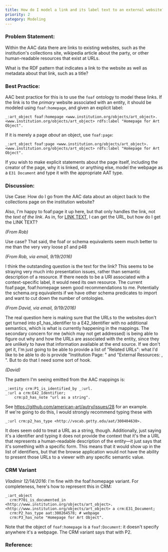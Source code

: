 ```yaml
---
title: How do I model a link and its label text to an external website?
priority: 2
category: Modeling
---
```


### Problem Statement:

Within the AAC data there are links to existing websites, such as the institution's collections site, wikipedia article about the party, or other human-readable resources that exist at URLs. 

What is the RDF pattern that indicates a link to the website as well as metadata about that link, such as a title?

### Best Practice:

AAC best practice for this is to use the `foaf` ontology to model these links.  If the link is to the *primary* website associated with an entity, it should be modeled using `foaf:homepage`, and given an explicit label:

    _:art_object foaf:homepage <www.institution.org/objects/art_object>.
    <www.institution.org/objects/art_object> rdfs:label "Homepage for Art Object".

If it is merely a page *about* an object, use `foaf:page`:

    _:art_object foaf:page <www.institution.org/objects/art_object>.
    <www.institution.org/objects/art_object> rdfs:label "Homepage for Art Object".

If you wish to make explicit statements about the page itself, including the creator of the page, why it is linked, or anything else, model the webpage as a `E31 Document` and type it with the appropriate AAT type. 


### Discussion:

Use Case: How do I go from the AAC data about an object back to the collections page on the institution website?

Also, I'm happy to foaf:page it up here, but that only handles the link, not the *text of the link*.  As in, for <a href="URL">LINK TEXT</a>, I can get the URL, but how do I get the LINK TEXT?


*(From Rob)*

Use case?  That said, the foaf or schema equivalents seem much better to me than the very very loose p1 and p48

*(From Rob, via email, 9/19/2016)*

I think the outstanding question is the text for the link?  This seems to be straying very much into presentation issues, rather than semantic description of a resource. If there needs to be a URI associated with a context-specific label, it would need its own resource.  The current foaf:page, foaf:homepage seem good recommendations to me. Potentially the schema.org equivalents if we have other schema predicates to import and want to cut down the number of ontologies.

*(From David, via email, 9/19/2016)*

The real question here is making sure that the URLs to the websites don't get turned into p1_has_identifier to a E42_Identifier with no additional semantics, which is what is currently happening in the mappings.  The secondary concern for me (which may not get addressed) is being able to figure out why and how the URLs are associated with the entity, since they are unlikely to have that information available at the end source.  If we don't get it, I'm just going to be able to provide a list of "Related URLs":  what I'd like to be able to do is provide "Institution Page: <link to YCBA>" and "External Resources:  <Link to Wikipedia>, <Link to artist homepage>".   But to do that I need some sort of hook.

*(David)* 

The pattern I'm seeing emitted from the AAC mappings is:

    _:entity crm:P1_is_identified_by _:url.
    _:url a crm:E42_Identifier;
        crm:p3_has_note "url as a string".

See <https://github.com/american-art/autry/issues/28> for an example.  
If we're going to do this, I would strongly recommend typing these with

    _:url crm:p2_has_type <http://vocab.getty.edu/aat/300404630>.

It does seem odd to treat a URL as a string, though.    Additionally, just saying it's a identifier and typing it does not provide the context that it's the a URL that represents a human-readable description of the entity—it just says that it's something with a specific form.  This means that it would show up in the list of identifiers, but that the browse application would not have the ability to present those URLs to a viewer with any specific semantic value.

### CRM Variant

*Vladimir 12/14/2016*: I'm fine with the foaf:homepage variant. 
For completeness, here's how to represent this in CRM:

```turtle
_:art_object
  crm:P70i_is_documented_in <http://www.institution.org/objects/art_object>.
<http://www.institution.org/objects/art_object> a crm:E31_Document;
  crm:P2_has_type aat:300264578; # webpage
  crm:P3_has_note "Homepage for Art Object".
```
Note that the object of `foaf:homepage` is a `foaf:Document`: it doesn't specify anywhere it's a webpage.
The CRM variant says that with P2.

### Reference:


